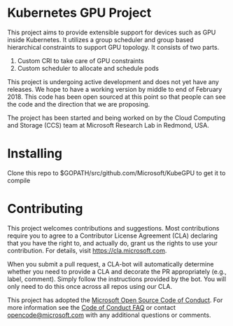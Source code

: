 
# Kubernetes GPU Project

This project aims to provide extensible support for devices such as GPU inside Kubernetes.
It utilizes a group scheduler and group based hierarchical constraints to support GPU topology.
It consists of two parts.

1. Custom CRI to take care of GPU constraints
2. Custom scheduler to allocate and schedule pods

This project is undergoing active development and does not yet have any releases. We hope to have a working version by middle to end of February 2018. This code has been open sourced at this point so that people can see the code and the direction that we are proposing.

The project has been started and being worked on by the Cloud Computing and Storage (CCS) team at Microsoft Research Lab in Redmond, USA.

# Installing

Clone this repo to $GOPATH/src/github.com/Microsoft/KubeGPU to get it to compile

# Contributing

This project welcomes contributions and suggestions.  Most contributions require you to agree to a
Contributor License Agreement (CLA) declaring that you have the right to, and actually do, grant us
the rights to use your contribution. For details, visit https://cla.microsoft.com.

When you submit a pull request, a CLA-bot will automatically determine whether you need to provide
a CLA and decorate the PR appropriately (e.g., label, comment). Simply follow the instructions
provided by the bot. You will only need to do this once across all repos using our CLA.

This project has adopted the [Microsoft Open Source Code of Conduct](https://opensource.microsoft.com/codeofconduct/).
For more information see the [Code of Conduct FAQ](https://opensource.microsoft.com/codeofconduct/faq/) or
contact [opencode@microsoft.com](mailto:opencode@microsoft.com) with any additional questions or comments.
